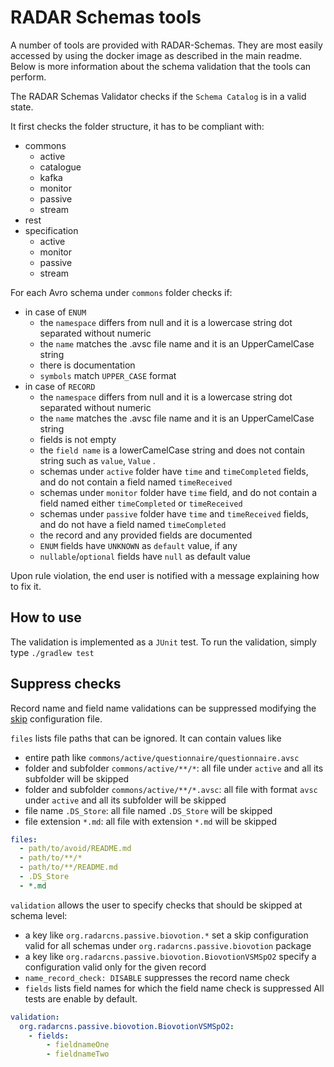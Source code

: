 # RADAR Schemas tools

A number of tools are provided with RADAR-Schemas. They are most easily accessed by using the docker
image as described in the main readme. Below is more information about the schema validation that
the tools can perform.

The RADAR Schemas Validator checks if the `Schema Catalog` is in a valid state.

It first checks the folder structure, it has to be compliant with:

- commons
  * active
  * catalogue
  * kafka
  * monitor
  * passive
  * stream
- rest
- specification
  * active
  * monitor
  * passive
  * stream

For each Avro schema under `commons` folder checks if:

- in case of `ENUM`
  * the `namespace` differs from null and it is a lowercase string dot separated without numeric
  * the `name` matches the .avsc file name and it is an UpperCamelCase string
  * there is documentation
  * `symbols` match `UPPER_CASE` format
- in case of `RECORD`
  * the `namespace` differs from null and it is a lowercase string dot separated without numeric
  * the `name` matches the .avsc file name and it is an UpperCamelCase string
  * fields is not empty
  * the `field name` is a lowerCamelCase string and does not contain string such as `value`, `Value`
    .
  * schemas under `active` folder have `time` and `timeCompleted` fields, and do not contain a field
    named `timeReceived`
  * schemas under `monitor` folder have `time` field, and do not contain a field named
    either `timeCompleted` or `timeReceived`
  * schemas under `passive` folder have `time` and `timeReceived` fields, and do not have a field
    named `timeCompleted`
  * the record and any provided fields are documented
  * `ENUM` fields have `UNKNOWN` as `default` value, if any
  * `nullable`/`optional` fields have `null` as default value

Upon rule violation, the end user is notified with a message explaining how to fix it.

## How to use

The validation is implemented as a `JUnit` test. To run the validation, simply type `./gradlew test`

## Suppress checks

Record name and field name validations can be suppressed modifying
the [skip](src/test/resources/schema.yml) configuration file.

`files` lists file paths that can be ignored. It can contain values like

- entire path like `commons/active/questionnaire/questionnaire.avsc`
- folder and subfolder `commons/active/**/*`: all file under `active` and all its subfolder will be
  skipped
- folder and subfolder `commons/active/**/*.avsc`: all file with format `avsc` under `active` and
  all its subfolder will be skipped
- file name `.DS_Store`: all file named `.DS_Store` will be skipped
- file extension `*.md`: all file with extension `*.md` will be skipped

```yaml
files:
  - path/to/avoid/README.md
  - path/to/**/*
  - path/to/**/README.md
  - .DS_Store
  - *.md
``` 

`validation` allows the user to specify checks that should be skipped at schema level:

- a key like `org.radarcns.passive.biovotion.*` set a skip configuration valid for all schemas
  under `org.radarcns.passive.biovotion` package
- a key like `org.radarcns.passive.biovotion.BiovotionVSMSpO2` specify a configuration valid only
  for the given record
- `name_record_check: DISABLE` suppresses the record name check
- `fields` lists field names for which the field name check is suppressed All tests are enable by
  default.

```yaml
validation:
  org.radarcns.passive.biovotion.BiovotionVSMSpO2:
    - fields:
        - fieldnameOne
        - fieldnameTwo
``` 
